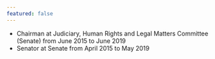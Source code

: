 ```yaml
---
featured: false
---
```

* Chairman at Judiciary, Human Rights and Legal Matters Committee (Senate) from June 2015 to June 2019
* Senator at Senate from April 2015 to May 2019


